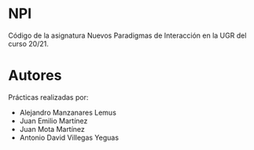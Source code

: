 # NPI

Código de la asignatura Nuevos Paradigmas de Interacción en la UGR del curso 20/21.

# Autores

Prácticas realizadas por:

- Alejandro Manzanares Lemus
- Juan Emilio Martínez
- Juan Mota Martínez
- Antonio David Villegas Yeguas
